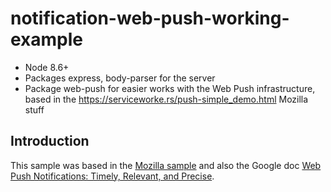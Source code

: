 # notification-web-push-working-example

* Node 8.6+
* Packages express, body-parser for the server
* Package web-push for easier works with the Web Push infrastructure, based in the https://serviceworke.rs/push-simple_demo.html Mozilla stuff

## Introduction

This sample was based in the [Mozilla sample](https://serviceworke.rs/push-simple_demo.html) and also the Google doc [Web Push Notifications: Timely, Relevant, and Precise](https://developers.google.com/web/fundamentals/push-notifications).
